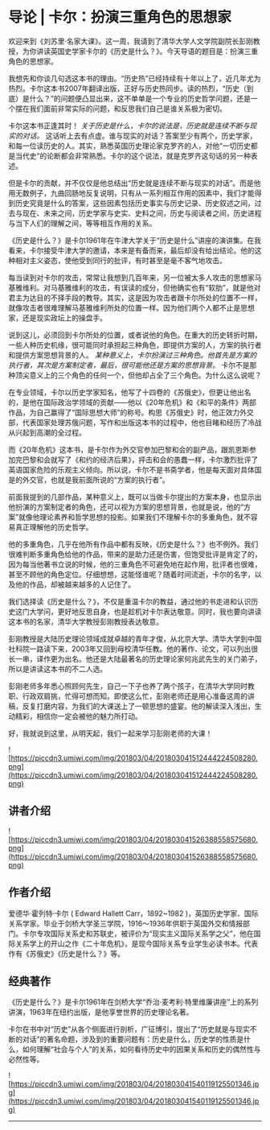 # 导论 | 卡尔：扮演三重角色的思想家

欢迎来到《刘苏里·名家大课》。这一周，我请到了清华大学人文学院副院长彭刚教授，为你讲读英国史学家卡尔的《历史是什么？》。今天导语的题目是：扮演三重角色的思想家。

我想先和你谈几句选这本书的理由。“历史热”已经持续有十年以上了，近几年尤为热烈。卡尔这本书2007年翻译出版，正好与历史热同步。读的热烈，“历史（到底）是什么？”的问题便凸显出来，这不单单是一个专业的历史哲学问题，还是一个摆在我们面前非常实际的问题，和反思我们自己是谁关系极为密切。

卡尔这本书正逢其时！ *关于历史是什么，卡尔的说法是，历史就是连续不断与现实的对话。* 这话听上去有点虚。谁与现实的对话？答案至少有两个，历史学家，和每一位读历史的人。其实，熟悉英国历史理论家克罗齐的人，对他“一切历史都是当代史”的论断都会非常熟悉。卡尔的这个说法，就是克罗齐这句话的另一种表述。

但是卡尔的贡献，并不仅仅是他总结出“历史就是连续不断与现实的对话”。而是他用无数例子，九曲回肠地反复说明，只有从一系列相互作用的因素中，我们才能得到历史究竟是什么的答案，这些因素包括历史事实与历史记录、历史叙述之间，过去与现在、未来之间，历史学家与史实、史料之间，历史与阅读者之间，历史进程与当下人们的理解之间，等等相互作用的关系。

《历史是什么？》是卡尔1961年在牛津大学关于“历史是什么”讲座的演讲集。在我看来，卡尔接受牛津大学的邀请，本来是有备而来，最后却没有给出结论。他的这种相对主义姿态，使他受到同行的批评，有时甚至是毫不客气地攻击。

每当读到对卡尔的攻击，常常让我想到几百年来，另一位被太多人攻击的思想家马基雅维利。对马基雅维利的攻击，有误读的成分，但他确实也有“软肋”，就是他对君主为达目的不择手段的教导。其实，这是因为攻击者跟卡尔所处的位置不一样，就像攻击者很难理解马基雅维利所处的位置一样。因为他们两个人都不止是思想家，还是现实政坛上的操盘手。

说到这儿，必须回到卡尔所处的位置，或者说他的角色。在重大的历史转折时期，一些人种历史机缘，很可能同时承担起三种角色，即提供方案的人，方案的执行者和提供方案思想背景的人。 *某种意义上，卡尔扮演过三种角色。他首先是方案的执行者，其次是方案制定者，最后，很可能他还是方案的思想背景。* 卡尔不是那种顶尖意义上的三个角色的任何一个，但他却占全了三个角色。为什么这么说呢？

在专业领域，卡尔以历史学家知名，他写了十四卷的《苏俄史》，但更让他出名的，是他在国际政治学领域的贡献——他以《20年危机》和《和平的条件》两部作品，为自己赢得了“国际思想大师”的称号。构思《苏俄史》时，他正效力外交部，代表国家处理苏俄问题，写作和出版这本书的过程中，他也目睹和经历了冷战从兴起到高潮的全过程。

而《20年危机》这本书，是卡尔作为外交官参加巴黎和会的副产品，跟凯恩斯参加完巴黎和会就写了《和约的经济后果》，抨击和会的愚蠢一样，卡尔激烈批评了英语国家危险的乐观主义倾向。所以说，卡尔不是书斋学者，他是每天面对具体国是的外交官，也就是我前面所说的“方案的执行者”。

前面我提到的几部作品，某种意义上，既可以当做卡尔提出的方案本身，也显示出他扮演的方案制定者的角色，还可以视为方案的思想背景，也就是说，他的“方案”就像他理论素养和哲学思想的投影。如果我们不理解卡尔的多重角色，就不容易真正理解他的历史哲学。

他的多重角色，几乎在他所有作品中都有反映，《历史是什么？》也不例外。我们很难判断多重角色给他的作品，带来的是助力还是伤害，但饱受批评是肯定了的，因为每当他著书立说的时候，他的三重角色不可避免地在起作用，批评者也很难，甚至不顾他的角色定位。仔细想想，这能怪谁呢？随着时间流逝，卡尔的名字，以及他的作品，却被越来越多的人记住了。

我们选择读《历史是什么？》，不仅是重温卡尔的教益，通过他的书走进和认识历史这门大学问，更好地反思自身，也是趁机对卡尔表达敬意。同时，我也要向讲读这本书的名家，清华大学教授彭刚教授表达敬意。

彭刚教授是大陆历史理论领域成就卓越的青年才俊，从北京大学、清华大学到中国社科院一路读下来，2003年又回到母校清华任教。他的著作、论文，可以列出很长一串，译作更为出名。他还是大陆最著名的历史理论家何兆武先生的关门弟子，所以是讲读这本书的不二人选。

彭刚老师多年悉心照顾何先生，自己一下子也养了两个孩子，在清华大学同时教职、行政双肩挑，忙得可想而知。即使这么忙，彭刚老师还是用心准备这周的讲稿，反复打磨内容，为我们的大课送上了一顿思想的盛宴。他的解读深入浅出，生动精彩，相信你一定会被他的魅力所打动。

好，我就说到这里，从明天起，我们一起来学习彭刚老师的大课！

![https://piccdn3.umiwi.com/img/201803/04/201803041512444224508280.png](https://piccdn3.umiwi.com/img/201803/04/201803041512444224508280.png)

## 讲者介绍

![https://piccdn3.umiwi.com/img/201803/04/201803041526388558575680.png](https://piccdn3.umiwi.com/img/201803/04/201803041526388558575680.png)

## 作者介绍

爱德华·霍列特·卡尔 ( Edward Hallett Carr，1892~1982 )，英国历史学家、国际关系学家。毕业于剑桥大学圣三学院，1916～1936年供职于英国外交和情报部门。卡尔专攻国际关系史和苏联史，被评价为“现实主义国际关系学之父”，他在国际关系学上的开山之作《二十年危机》，是现今国际关系专业学生必读书本。代表作有《苏俄史》《历史是什么？》等。

## 经典著作

《历史是什么？》是卡尔1961年在剑桥大学“乔治·麦考利·特里维廉讲座”上的系列讲演，1963年在纽约出版，是他享誉世界的历史理论名著。

卡尔在书中对“历史”从各个侧面进行剖析，广征博引，提出了“历史就是与现实不断的对话”的著名命题，涉及到的重要问题有：历史是什么，历史学的性质是什么，如何理解“社会与个人”的关系，如何看待历史中的因果关系和历史的偶然性与必然性等。

![https://piccdn3.umiwi.com/img/201803/04/201803041540119125501346.jpg](https://piccdn3.umiwi.com/img/201803/04/201803041540119125501346.jpg)

---
